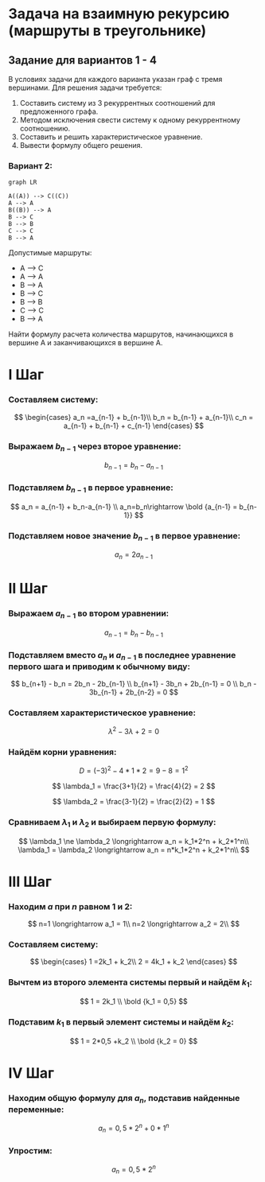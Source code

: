 
# Задача на взаимную рекурсию (маршруты в треугольнике)  
  
## Задание для вариантов 1 - 4  
В условиях задачи для каждого варианта указан граф с тремя вершинами. Для решения задачи требуется:   
1. Составить систему из 3 рекуррентных соотношений для предложенного графа.  
2. Методом исключения свести систему к одному рекуррентному соотношению.  
3. Составить и решить характеристическое уравнение.  
4. Вывести формулу общего решения.  
  
### Вариант 2:  
  
```mermaid  
graph LR  
  
A((A)) --> C((C))  
A --> A  
B((B)) --> A  
B --> C  
B --> B  
C --> C  
B --> A  
```  
Допустимые маршруты:  
- A --> C  
- A --> A  
- B --> A  
- B --> C  
- B --> B  
- C --> C  
- B --> A  
  
Найти формулу расчета количества маршрутов, начинающихся в вершине A и заканчивающихся в вершине A.   
# I Шаг
### Составляем систему:
$$ \begin{cases}  
a_n =a_{n-1} + b_{n-1}\\  
b_n = b_{n-1} + a_{n-1}\\  
c_n = a_{n-1} + b_{n-1} + c_{n-1}  
\end{cases} $$

### Выражаем $b_{n-1}$ через второе уравнение:
$$
b_{n-1} = b_n - a_{n-1}
$$

### Подставляем $b_{n-1}$ в первое уравнение:
$$
a_n = a_{n-1} + b_n-a_{n-1} \\
a_n=b_n\rightarrow \bold {a_{n-1} = b_{n-1}}
$$

### Подставляем новое значение $b_{n-1}$ в первое уравнение:
$$
a_n = 2a_{n-1}
$$

# II Шаг

### Выражаем $a_{n-1}$ во втором уравнении:
$$
a_{n-1} = b_n - b_{n-1}
$$

### Подставляем вместо $a_n$ и $a_{n-1}$ в последнее уравнение первого шага и приводим к обычному виду:

$$
b_{n+1} - b_n = 2b_n - 2b_{n-1} \\
b_{n+1} - 3b_n + 2b_{n-1} = 0 \\
b_n - 3b_{n-1} + 2b_{n-2} = 0
$$

### Составляем характеристическое уравнение:
$$
\lambda^2 - 3\lambda + 2 = 0
$$

### Найдём корни уравнения:
$$
D = (-3)^2 - 4*1*2  = 9 -8 = 1^2
$$

$$
\lambda_1 = \frac{3+1}{2} = \frac{4}{2} = 2
$$

$$
\lambda_2 = \frac{3-1}{2} = \frac{2}{2} = 1
$$

### Сравниваем $\lambda_1$ и $\lambda_2$ и выбираем первую формулу:

$$
\lambda_1 \ne \lambda_2 \longrightarrow a_n = k_1*2^n + k_2*1^n\\
\lambda_1 = \lambda_2 \longrightarrow a_n = n*k_1*2^n + k_2*1^n\\
$$

# III Шаг

### Находим $a$ при $n$ равном 1 и 2:

$$
n=1 \longrightarrow a_1 = 1\\
n=2 \longrightarrow a_2 = 2\\
$$

### Составляем систему:

$$ \begin{cases}
1 =2k_1 + k_2\\  
2 = 4k_1 + k_2
\end{cases} $$

### Вычтем из второго элемента системы первый и найдём $k_1$:

$$
1 = 2k_1 \\
\bold {k_1 = 0,5}
$$

### Подставим $k_1$ в первый элемент системы и найдём $k_2$:

$$
1 = 2*0,5 +k_2 \\
\bold {k_2 = 0}
$$

# IV Шаг

### Находим общую формулу для $a_n$, подставив найденные переменные:

$$
a_n = 0,5*2^n + 0* 1^n
$$

### Упростим:

$$
a_n = 0,5*2^n 
$$